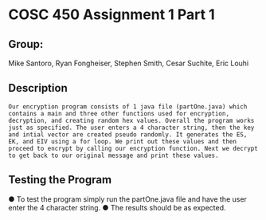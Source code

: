 # COSC 450 Assignment 1 Part 1
## Group: 
Mike Santoro, Ryan Fongheiser, Stephen Smith, Cesar Suchite, Eric Louhi

## Description
	Our encryption program consists of 1 java file (partOne.java) which contains a main and three other functions used for encryption, decryption, and creating random hex values. Overall the program works just as specified. The user enters a 4 character string, then the key and intial vector are created pseudo randomly. It generates the ES, EK, and EIV using a for loop. We print out these values and then proceed to encrypt by calling our encryption function. Next we decrypt to get back to our original message and print these values.

## Testing the Program 
●	To test the program simply run the partOne.java file and have the user enter the 4 character string.
●	The results should be as expected.  
